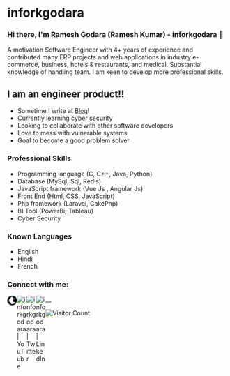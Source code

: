 # inforkgodara

### Hi there, I'm Ramesh Godara (Ramesh Kumar) - inforkgodara 👋

A motivation Software Engineer with 4+ years of experience and contributed many ERP projects and web applications in industry e-commerce, business, hotels & restaurants, and medical. Substantial knowledge of handling team. I am keen to develop more professional skills.

## I am an engineer product!!

* Sometime I write at [Blog][website]!
* Currently learning cyber security
* Looking to collaborate with other software developers
* Love to mess with vulnerable systems
* Goal to become a good problem solver

### Professional Skills

* Programming language (C, C++, Java, Python)
* Database (MySql, Sql, Redis) 
* JavaScript framework (Vue Js , Angular Js)
* Front End (Html, CSS, JavaScript)
* Php framework (Laravel, CakePhp)
* BI Tool (PowerBi, Tableau)
* Cyber Security

### Known Languages

* English
* Hindi
* French

### Connect with me:

[<img align="left" alt="inforkgodara.blogspot.com" width="22px" src="https://raw.githubusercontent.com/iconic/open-iconic/master/svg/globe.svg" />][website]
[<img align="left" alt="inforkgodara | YouTube" width="22px" src="https://cdn.jsdelivr.net/npm/simple-icons@v3/icons/youtube.svg" />][youtube]
[<img align="left" alt="inforkgodara | Twitter" width="22px" src="https://cdn.jsdelivr.net/npm/simple-icons@v3/icons/twitter.svg" />][twitter]
[<img align="left" alt="inforkgodara | LinkedIn" width="22px" src="https://cdn.jsdelivr.net/npm/simple-icons@v3/icons/linkedin.svg" />][linkedin]__

![Visitor Count](https://profile-counter.glitch.me/{inforkgodara}/count.svg)

[website]: https://inforkgodara.blogspot.com/
[twitter]: https://twitter.com/inforkgodara
[youtube]: https://www.youtube.com/channel/UCwbUu9rclzJYr_2sPTG5X0A
[linkedin]: http://www.linkedin.com/in/inforkgodara
